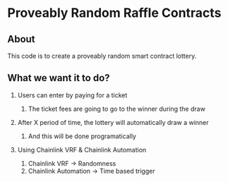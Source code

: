# Proveably Random Raffle Contracts

## About

This code is to create a proveably random smart contract lottery.

## What we want it to do? 

1. Users can enter by paying for a ticket
    1. The ticket fees are going to go to the winner during the draw
    
2. After X period of time, the lottery will automatically draw a winner
    1. And this will be done programatically
3. Using Chainlink VRF & Chainlink Automation
    1. Chainlink VRF -> Randomness
    2. Chainlink Automation -> Time based trigger         